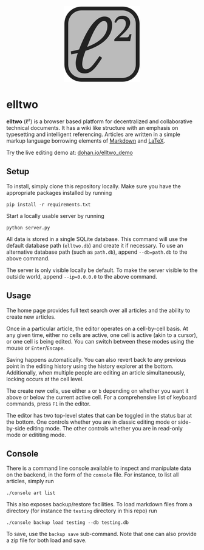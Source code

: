 <div align="center">
<img src="static/favicon/elltwo.svg" alt="logo"></img>
</div>

# elltwo

**elltwo** (ℓ²) is a browser based platform for decentralized and collaborative technical documents. It has a wiki like structure with an emphasis on typesetting and intelligent referencing. Articles are written in a simple markup language borrowing elements of [Markdown](https://en.wikipedia.org/wiki/Markdown) and [LaTeX](https://www.latex-project.org/).

Try the live editing demo at: [dohan.io/elltwo_demo](http://dohan.io/elltwo_demo)

## Setup

To install, simply clone this repository locally. Make sure you have the appropriate packages installed by running

```
pip install -r requirements.txt
```

Start a locally usable server by running

```
python server.py
```

All data is stored in a single SQLite database. This command will use the default database path (`elltwo.db`) and create it if necessary. To use an alternative database path (such as `path.db`), append `--db=path.db` to the above command.

The server is only visible locally be default. To make the server visible to the outside world, append `--ip=0.0.0.0` to the above command.

## Usage

The home page provides full text search over all articles and the ability to create new articles.

Once in a particular article, the editor operates on a cell-by-cell basis. At any given time, either no cells are active, one cell is active (akin to a cursor), or one cell is being edited. You can switch between these modes using the mouse or `Enter`/`Escape`.

Saving happens automatically. You can also revert back to any previous point in the editing history using the history explorer at the bottom. Additionally, when multiple people are editing an article simultaneously, locking occurs at the cell level.

The create new cells, use either `a` or `b` depending on whether you want it above or below the current active cell. For a comprehensive list of keyboard commands, press `F1` in the editor.

The editor has two top-level states that can be toggled in the status bar at the bottom. One controls whether you are in classic editing mode or side-by-side editing mode. The other controls whether you are in read-only mode or edititing mode.

## Console

There is a command line console available to inspect and manipulate data on the backend, in the form of the `console` file. For instance, to list all articles, simply run

```
./console art list
```

This also exposes backup/restore facilities. To load markdown files from a directory (for instance the `testing` directory in this repo) run

```
./console backup load testing --db testing.db
```

To save, use the `backup save` sub-command. Note that one can also provide a zip file for both load and save.
